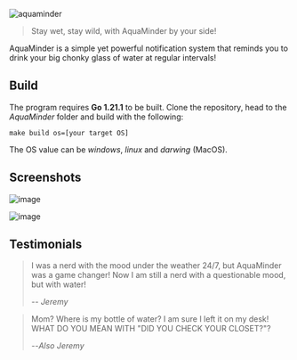 ![aquaminder](https://github.com/Rocche/AquaMinder/assets/37312278/7a11d9d0-aff7-4ba7-b707-d72f850c0c0f)

> Stay wet, stay wild, with AquaMinder by your side!

AquaMinder is a simple yet powerful notification system that reminds you
to drink your big chonky glass of water at regular intervals!

## Build

The program requires **Go 1.21.1** to be built. Clone the repository, head to the *AquaMinder* folder and build with the following:

```
make build os=[your target OS]
```

The OS value can be *windows*, *linux* and *darwing* (MacOS).

## Screenshots

![image](https://github.com/Rocche/AquaMinder/assets/37312278/59c4502f-e5a1-45e7-aa17-0dcf4caa0945)

![image](https://github.com/Rocche/AquaMinder/assets/37312278/5b7d5f5c-ce5a-4cce-b50f-d83bcca59e2b)



## Testimonials

> I was a nerd with the mood under the weather 24/7, but AquaMinder was a game changer!
> Now I am still a nerd with a questionable mood, but with water!
>
> -- <cite>Jeremy</cite>

> Mom? Where is my bottle of water? I am sure I left it on my desk!
> WHAT DO YOU MEAN WITH "DID YOU CHECK YOUR CLOSET?"?
>
> --<cite>Also Jeremy</cite>
